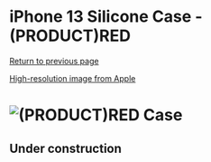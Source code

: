 # iPhone 13 Silicone Case - (PRODUCT)RED

[Return to previous page](/iphone_13)

[High-resolution image from Apple](https://store.storeimages.cdn-apple.com/8756/as-images.apple.com/is//MM2C3?wid=4500&hei=4500&fmt=png)

# ![(PRODUCT)RED Case](/everyphone/MM2C3.png)

## Under construction
